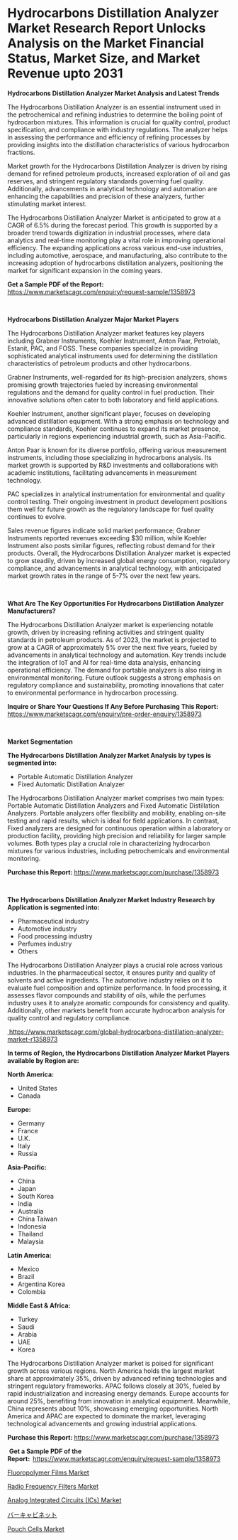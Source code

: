 <p><h1>Hydrocarbons Distillation Analyzer Market Research Report Unlocks Analysis on the Market Financial Status, Market Size, and Market Revenue upto 2031</h1></p><p><strong>Hydrocarbons Distillation Analyzer Market Analysis and Latest Trends</strong></p>
<p><p>The Hydrocarbons Distillation Analyzer is an essential instrument used in the petrochemical and refining industries to determine the boiling point of hydrocarbon mixtures. This information is crucial for quality control, product specification, and compliance with industry regulations. The analyzer helps in assessing the performance and efficiency of refining processes by providing insights into the distillation characteristics of various hydrocarbon fractions.</p><p>Market growth for the Hydrocarbons Distillation Analyzer is driven by rising demand for refined petroleum products, increased exploration of oil and gas reserves, and stringent regulatory standards governing fuel quality. Additionally, advancements in analytical technology and automation are enhancing the capabilities and precision of these analyzers, further stimulating market interest. </p><p>The Hydrocarbons Distillation Analyzer Market is anticipated to grow at a CAGR of 6.5% during the forecast period. This growth is supported by a broader trend towards digitization in industrial processes, where data analytics and real-time monitoring play a vital role in improving operational efficiency. The expanding applications across various end-use industries, including automotive, aerospace, and manufacturing, also contribute to the increasing adoption of hydrocarbons distillation analyzers, positioning the market for significant expansion in the coming years.</p></p>
<p><strong>Get a Sample PDF of the Report:&nbsp;</strong> <a href="https://www.marketscagr.com/enquiry/request-sample/1358973">https://www.marketscagr.com/enquiry/request-sample/1358973</a></p>
<p>&nbsp;</p>
<p><strong>Hydrocarbons Distillation Analyzer Major Market Players</strong></p>
<p><p>The Hydrocarbons Distillation Analyzer market features key players including Grabner Instruments, Koehler Instrument, Anton Paar, Petrolab, Estanit, PAC, and FOSS. These companies specialize in providing sophisticated analytical instruments used for determining the distillation characteristics of petroleum products and other hydrocarbons.</p><p>Grabner Instruments, well-regarded for its high-precision analyzers, shows promising growth trajectories fueled by increasing environmental regulations and the demand for quality control in fuel production. Their innovative solutions often cater to both laboratory and field applications.</p><p>Koehler Instrument, another significant player, focuses on developing advanced distillation equipment. With a strong emphasis on technology and compliance standards, Koehler continues to expand its market presence, particularly in regions experiencing industrial growth, such as Asia-Pacific.</p><p>Anton Paar is known for its diverse portfolio, offering various measurement instruments, including those specializing in hydrocarbons analysis. Its market growth is supported by R&D investments and collaborations with academic institutions, facilitating advancements in measurement technology.</p><p>PAC specializes in analytical instrumentation for environmental and quality control testing. Their ongoing investment in product development positions them well for future growth as the regulatory landscape for fuel quality continues to evolve.</p><p>Sales revenue figures indicate solid market performance; Grabner Instruments reported revenues exceeding $30 million, while Koehler Instrument also posts similar figures, reflecting robust demand for their products. Overall, the Hydrocarbons Distillation Analyzer market is expected to grow steadily, driven by increased global energy consumption, regulatory compliance, and advancements in analytical technology, with anticipated market growth rates in the range of 5-7% over the next few years.</p></p>
<p>&nbsp;</p>
<p><strong>What Are The Key Opportunities For Hydrocarbons Distillation Analyzer Manufacturers?</strong></p>
<p><p>The Hydrocarbons Distillation Analyzer market is experiencing notable growth, driven by increasing refining activities and stringent quality standards in petroleum products. As of 2023, the market is projected to grow at a CAGR of approximately 5% over the next five years, fueled by advancements in analytical technology and automation. Key trends include the integration of IoT and AI for real-time data analysis, enhancing operational efficiency. The demand for portable analyzers is also rising in environmental monitoring. Future outlook suggests a strong emphasis on regulatory compliance and sustainability, promoting innovations that cater to environmental performance in hydrocarbon processing.</p></p>
<p><strong>Inquire or Share Your Questions If Any Before Purchasing This Report:</strong> <a href="https://www.marketscagr.com/enquiry/pre-order-enquiry/1358973">https://www.marketscagr.com/enquiry/pre-order-enquiry/1358973</a></p>
<p>&nbsp;</p>
<p><strong>Market Segmentation</strong></p>
<p><strong>The Hydrocarbons Distillation Analyzer Market Analysis by types is segmented into:</strong></p>
<p><ul><li>Portable Automatic Distillation Analyzer</li><li>Fixed Automatic Distillation Analyzer</li></ul></p>
<p><p>The Hydrocarbons Distillation Analyzer market comprises two main types: Portable Automatic Distillation Analyzers and Fixed Automatic Distillation Analyzers. Portable analyzers offer flexibility and mobility, enabling on-site testing and rapid results, which is ideal for field applications. In contrast, Fixed analyzers are designed for continuous operation within a laboratory or production facility, providing high precision and reliability for larger sample volumes. Both types play a crucial role in characterizing hydrocarbon mixtures for various industries, including petrochemicals and environmental monitoring.</p></p>
<p><strong>Purchase this Report:&nbsp;</strong><a href="https://www.marketscagr.com/purchase/1358973">https://www.marketscagr.com/purchase/1358973</a></p>
<p>&nbsp;</p>
<p><strong>The Hydrocarbons Distillation Analyzer Market Industry Research by Application is segmented into:</strong></p>
<p><ul><li>Pharmaceutical industry</li><li>Automotive industry</li><li>Food processing industry</li><li>Perfumes industry</li><li>Others</li></ul></p>
<p><p>The Hydrocarbons Distillation Analyzer plays a crucial role across various industries. In the pharmaceutical sector, it ensures purity and quality of solvents and active ingredients. The automotive industry relies on it to evaluate fuel composition and optimize performance. In food processing, it assesses flavor compounds and stability of oils, while the perfumes industry uses it to analyze aromatic compounds for consistency and quality. Additionally, other markets benefit from accurate hydrocarbon analysis for quality control and regulatory compliance.</p></p>
<p><a href="https://www.marketscagr.com/global-hydrocarbons-distillation-analyzer-market-r1358973">&nbsp;https://www.marketscagr.com/global-hydrocarbons-distillation-analyzer-market-r1358973</a></p>
<p><strong>In terms of Region, the Hydrocarbons Distillation Analyzer Market Players available by Region are:</strong></p>
<p>
    <p> <strong> North America: </strong>
        <ul>
            <li>United States</li>
            <li>Canada</li>
        </ul>
        </p> 
    <p> <strong> Europe: </strong>
        <ul>
            <li>Germany</li>
            <li>France</li>
            <li>U.K.</li>
            <li>Italy</li>
            <li>Russia</li>
        </ul>
        </p> 
    <p> <strong> Asia-Pacific: </strong>
        <ul>
            <li>China</li>
            <li>Japan</li>
            <li>South Korea</li>
            <li>India</li>
            <li>Australia</li>
            <li>China Taiwan</li>
            <li>Indonesia</li>
            <li>Thailand</li>
            <li>Malaysia</li>
        </ul>
        </p> 
    <p> <strong> Latin America: </strong>
        <ul>
            <li>Mexico</li>
            <li>Brazil</li>
            <li>Argentina Korea</li>
            <li>Colombia</li>
        </ul>
        </p> 
    <p> <strong> Middle East & Africa: </strong>
        <ul>
            <li>Turkey</li>
            <li>Saudi</li>
            <li>Arabia</li>
            <li>UAE</li>
            <li>Korea</li>
        </ul>
    </p>
    </p>
<p><p>The Hydrocarbons Distillation Analyzer market is poised for significant growth across various regions. North America holds the largest market share at approximately 35%, driven by advanced refining technologies and stringent regulatory frameworks. APAC follows closely at 30%, fueled by rapid industrialization and increasing energy demands. Europe accounts for around 25%, benefiting from innovation in analytical equipment. Meanwhile, China represents about 10%, showcasing emerging opportunities. North America and APAC are expected to dominate the market, leveraging technological advancements and growing industrial applications.</p></p>
<p><strong>Purchase this Report: </strong><a href="https://www.marketscagr.com/purchase/1358973">https://www.marketscagr.com/purchase/1358973</a></p>
<p>&nbsp;<strong>Get a Sample PDF of the Report:&nbsp;&nbsp;</strong><a href="https://www.marketscagr.com/enquiry/request-sample/1358973">https://www.marketscagr.com/enquiry/request-sample/1358973</a></p>
<p><strong></strong></p>
<p><p><a href="https://issuu.com/reportprime-2/docs/fluoropolymer-films-market-size-203_22028ab928eb25">Fluoropolymer Films Market</a></p><p><a href="https://www.linkedin.com/pulse/global-radio-frequency-filters-industry-analysis-i3ake?trackingId=ciiLou4hRSGY5i5gRQyPkw%3D%3D">Radio Frequency Filters Market</a></p><p><a href="https://github.com/julyju69/Market-Research-Report-List-5/blob/main/analog-integrated-circuits-ics-market.md">Analog Integrated Circuits (ICs) Market</a></p><p><a href="https://medium.com/@ammar.jarrah.93/bar-cabinet-market-%E3%81%AF-%E3%82%B3%E3%82%B9%E3%83%88%E7%AE%A1%E7%90%86%E3%81%A8%E5%8A%B9%E7%8E%87%E5%90%91%E4%B8%8A%E3%82%92%E5%84%AA%E5%85%88%E3%81%97%E3%81%BE%E3%81%99-%E3%81%95%E3%82%89%E3%81%AB-%E5%A0%B1%E5%91%8A%E6%9B%B8%E3%81%AF%E5%B8%82%E5%A0%B4%E3%81%AE%E9%9C%80%E8%A6%81%E9%9D%A2%E3%81%A8%E4%BE%9B%E7%B5%A6%E9%9D%A2%E3%81%AE%E4%B8%A1%E6%96%B9%E3%82%92%E3%82%AB%E3%83%90%E3%83%BC%E3%81%97%E3%81%A6%E3%81%84%E3%81%BE%E3%81%99-bar-cabinet-%E5%B8%82%E5%A0%B4%E3%81%AF-2024-%E3%81%8B%E3%82%89-13-6-d6bbecc464d7">バーキャビネット</a></p><p><a href="https://www.linkedin.com/pulse/pouch-cells-market-growth-outlook-from-2024-2031-projecting-k7lfe?trackingId=OJph9%2B2oSgS9A428GiNSNw%3D%3D">Pouch Cells Market</a></p></p>
